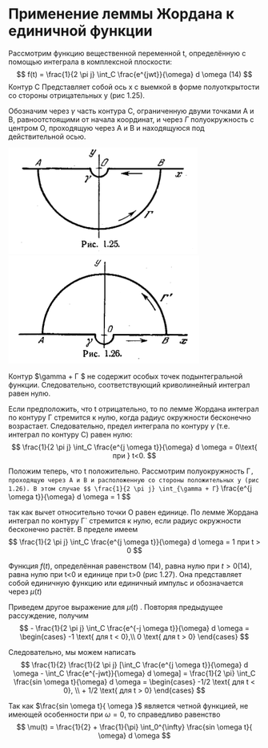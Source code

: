 # Применение леммы Жордана к единичной функции

Рассмотрим функцию вещественной переменной t, определённую с помощью интеграла в комплексной плоскости:
$$
    f(t) = \frac{1}{2 \pi j} \int_C \frac{e^{jwt}}{\omega} d \omega (14)
$$
Контур C  Представляет собой ось x с выемкой в форме полуоткрытости со стороны отрицательных у (рис 1.25). 

Обозначим через $\gamma$ часть контура C, ограниченную двуми точками A и B, равноотстоящими от начала координат, и через $Г$ полуокружность  с центром O, проходящую через A и B и находящуюся под действительной осью.

![](../../Картинки/Рис%201.25.png)
![](../../Картинки/Рис%201.26.png)

Контур $\gamma + Г $ не содержит особых точек подынтегральной функции. Следовательно, соответствующий криволинейный интеграл равен нулю.

Если предположить, что t отрицательно, то по лемме Жордана интеграл по контуру Г стремится к нулю, когда радиус окружности бесконечно возрастает. Следовательно, предел интеграла по контуру $\gamma$ (т.е. интеграл по контуру C) равен нулю:
$$
    \frac{1}{2 \pi j} \int_C \frac{e^{j \omega t}}{\omega} d \omega = 0\text{ при } t<0.
$$

Положим теперь, что t положительно. Рассмотрим полуокружность Г`, проходящую через A и B и расположенную со стороны положительных y (рис 1.26). В этом случае
$$
    \frac{1}{2 \pi j} \int_{\gamma + Г`} \frac{e^{j \omega t}}{\omega} d \omega = 1
$$

так как вычет относительно точки O равен единице. По лемме Жордана интеграл по контуру Г` стремится к нулю, если радиус окружности бесконечно растёт. В пределе имеем
$$
    \frac{1}{2 \pi j} \int_C \frac{e^{j \omega t}}{\omega} d \omega = 1 при t > 0
$$

Функция $f(t)$, определённая равенством (14), равна нулю при $t > 0$(14), равна нулю при t<0 и единице при t>0 (рис 1.27). Она представляет собой единичную функцию или единичный импульс и обозначается через $\mu(t)$

Приведем другое выражение для $\mu(t)$ . Повторяя предыдущее рассуждение, получим
$$
    - \frac{1}{2 \pi j} \int_C \frac{e^{-j \omega t}}{\omega} d \omega = \begin{cases}
        -1 \text{ для t < 0},\\ 
        0 \text{ для t > 0}
    \end{cases}
$$

Следовательно, мы можем написать  
$$
\frac{1}{2} \frac{1}{2 \pi j} [\int_C \frac{e^{j \omega t}}{\omega} d \omega - \int_C \frac{e^{-jwt}}{\omega} d \omega] 
= \frac{1}{2 \pi} \int_C \frac{sin \omega t}{\omega} d \omega = \begin{cases}
    -1/2 \text{ для t < 0}, \\
    + 1/2 \text{ для t > 0}
\end{cases}
$$

Так как $\frac{sin \omega t}{ \omega }$ является четной функцией, не имеющей особенности при $\omega = 0$, то справедливо равенство 
$$
    \mu(t) = \frac{1}{2} + \frac{1}{\pi} \int_0^{\infty} \frac{sin \omega t}{ \omega} d \omega
$$